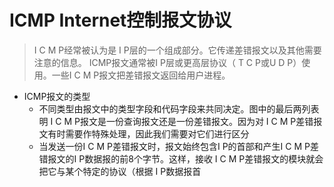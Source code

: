 # ICMP Internet控制报文协议
> I C M P经常被认为是 I P层的一个组成部分。它传递差错报文以及其他需要注意的信息。
ICMP报文通常被I P层或更高层协议（ T C P或U D P）使用。一些I C M P报文把差错报文返回给用户进程。

* ICMP报文的类型
  * 不同类型由报文中的类型字段和代码字段来共同决定。图中的最后两列表明 I C M P报文是一份查询报文还是一份差错报文。因为对 I C M P差错报
文有时需要作特殊处理，因此我们需要对它们进行区分
  * 当发送一份I C M P差错报文时，报文始终包含I P的首部和产生I C M P差错报文的I P数据报的前8个字节。这样，接收 I C M P差错报文的模块就会把它与某个特定的协议（根据 I P数据报首
